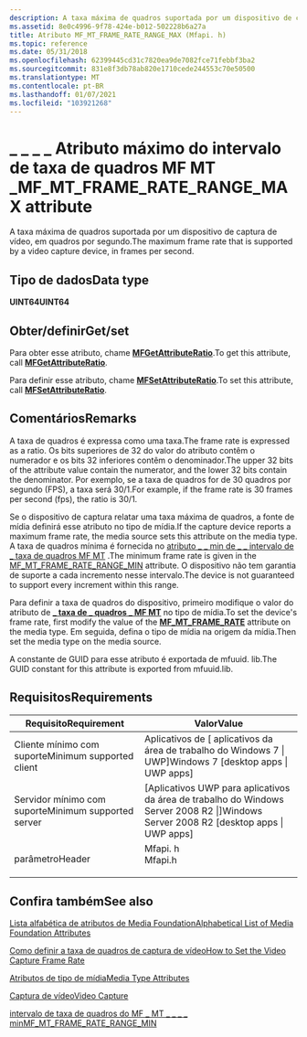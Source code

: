 ```yaml
---
description: A taxa máxima de quadros suportada por um dispositivo de captura de vídeo, em quadros por segundo.
ms.assetid: 8e0c4996-9f78-424e-b012-502228b6a27a
title: Atributo MF_MT_FRAME_RATE_RANGE_MAX (Mfapi. h)
ms.topic: reference
ms.date: 05/31/2018
ms.openlocfilehash: 62399445cd31c7820ea9de7082fce71febbf3ba2
ms.sourcegitcommit: 831e8f3db78ab820e1710cede244553c70e50500
ms.translationtype: MT
ms.contentlocale: pt-BR
ms.lasthandoff: 01/07/2021
ms.locfileid: "103921268"
---
```

# <a name="mf_mt_frame_rate_range_max-attribute"></a><span data-ttu-id="f212d-103">\_ \_ \_ \_ Atributo máximo do intervalo de taxa de quadros MF MT \_</span><span class="sxs-lookup"><span data-stu-id="f212d-103">MF\_MT\_FRAME\_RATE\_RANGE\_MAX attribute</span></span>

<span data-ttu-id="f212d-104">A taxa máxima de quadros suportada por um dispositivo de captura de vídeo, em quadros por segundo.</span><span class="sxs-lookup"><span data-stu-id="f212d-104">The maximum frame rate that is supported by a video capture device, in frames per second.</span></span>

## <a name="data-type"></a><span data-ttu-id="f212d-105">Tipo de dados</span><span class="sxs-lookup"><span data-stu-id="f212d-105">Data type</span></span>

<span data-ttu-id="f212d-106">**UINT64**</span><span class="sxs-lookup"><span data-stu-id="f212d-106">**UINT64**</span></span>

## <a name="getset"></a><span data-ttu-id="f212d-107">Obter/definir</span><span class="sxs-lookup"><span data-stu-id="f212d-107">Get/set</span></span>

<span data-ttu-id="f212d-108">Para obter esse atributo, chame [**MFGetAttributeRatio**](/windows/desktop/api/mfapi/nf-mfapi-mfgetattributeratio).</span><span class="sxs-lookup"><span data-stu-id="f212d-108">To get this attribute, call [**MFGetAttributeRatio**](/windows/desktop/api/mfapi/nf-mfapi-mfgetattributeratio).</span></span>

<span data-ttu-id="f212d-109">Para definir esse atributo, chame [**MFSetAttributeRatio**](/windows/desktop/api/mfapi/nf-mfapi-mfsetattributeratio).</span><span class="sxs-lookup"><span data-stu-id="f212d-109">To set this attribute, call [**MFSetAttributeRatio**](/windows/desktop/api/mfapi/nf-mfapi-mfsetattributeratio).</span></span>

## <a name="remarks"></a><span data-ttu-id="f212d-110">Comentários</span><span class="sxs-lookup"><span data-stu-id="f212d-110">Remarks</span></span>

<span data-ttu-id="f212d-111">A taxa de quadros é expressa como uma taxa.</span><span class="sxs-lookup"><span data-stu-id="f212d-111">The frame rate is expressed as a ratio.</span></span> <span data-ttu-id="f212d-112">Os bits superiores de 32 do valor do atributo contêm o numerador e os bits 32 inferiores contêm o denominador.</span><span class="sxs-lookup"><span data-stu-id="f212d-112">The upper 32 bits of the attribute value contain the numerator, and the lower 32 bits contain the denominator.</span></span> <span data-ttu-id="f212d-113">Por exemplo, se a taxa de quadros for de 30 quadros por segundo (FPS), a taxa será 30/1.</span><span class="sxs-lookup"><span data-stu-id="f212d-113">For example, if the frame rate is 30 frames per second (fps), the ratio is 30/1.</span></span>

<span data-ttu-id="f212d-114">Se o dispositivo de captura relatar uma taxa máxima de quadros, a fonte de mídia definirá esse atributo no tipo de mídia.</span><span class="sxs-lookup"><span data-stu-id="f212d-114">If the capture device reports a maximum frame rate, the media source sets this attribute on the media type.</span></span> <span data-ttu-id="f212d-115">A taxa de quadros mínima é fornecida no [atributo \_ \_ min de \_ \_ intervalo de \_ taxa de quadros MF MT](mf-mt-frame-rate-range-min.md) .</span><span class="sxs-lookup"><span data-stu-id="f212d-115">The minimum frame rate is given in the [MF\_MT\_FRAME\_RATE\_RANGE\_MIN](mf-mt-frame-rate-range-min.md) attribute.</span></span> <span data-ttu-id="f212d-116">O dispositivo não tem garantia de suporte a cada incremento nesse intervalo.</span><span class="sxs-lookup"><span data-stu-id="f212d-116">The device is not guaranteed to support every increment within this range.</span></span>

<span data-ttu-id="f212d-117">Para definir a taxa de quadros do dispositivo, primeiro modifique o valor do atributo de [**\_ taxa de \_ quadros \_ MF MT**](mf-mt-frame-rate-attribute.md) no tipo de mídia.</span><span class="sxs-lookup"><span data-stu-id="f212d-117">To set the device's frame rate, first modify the value of the [**MF\_MT\_FRAME\_RATE**](mf-mt-frame-rate-attribute.md) attribute on the media type.</span></span> <span data-ttu-id="f212d-118">Em seguida, defina o tipo de mídia na origem da mídia.</span><span class="sxs-lookup"><span data-stu-id="f212d-118">Then set the media type on the media source.</span></span>

<span data-ttu-id="f212d-119">A constante de GUID para esse atributo é exportada de mfuuid. lib.</span><span class="sxs-lookup"><span data-stu-id="f212d-119">The GUID constant for this attribute is exported from mfuuid.lib.</span></span>

## <a name="requirements"></a><span data-ttu-id="f212d-120">Requisitos</span><span class="sxs-lookup"><span data-stu-id="f212d-120">Requirements</span></span>



| <span data-ttu-id="f212d-121">Requisito</span><span class="sxs-lookup"><span data-stu-id="f212d-121">Requirement</span></span> | <span data-ttu-id="f212d-122">Valor</span><span class="sxs-lookup"><span data-stu-id="f212d-122">Value</span></span> |
|-------------------------------------|------------------------------------------------------------------------------------|
| <span data-ttu-id="f212d-123">Cliente mínimo com suporte</span><span class="sxs-lookup"><span data-stu-id="f212d-123">Minimum supported client</span></span><br/> | <span data-ttu-id="f212d-124">Aplicativos de \[ aplicativos da área de trabalho do Windows 7 \| UWP\]</span><span class="sxs-lookup"><span data-stu-id="f212d-124">Windows 7 \[desktop apps \| UWP apps\]</span></span><br/>                                  |
| <span data-ttu-id="f212d-125">Servidor mínimo com suporte</span><span class="sxs-lookup"><span data-stu-id="f212d-125">Minimum supported server</span></span><br/> | <span data-ttu-id="f212d-126">\[Aplicativos UWP para aplicativos da área de trabalho do Windows Server 2008 R2 \|\]</span><span class="sxs-lookup"><span data-stu-id="f212d-126">Windows Server 2008 R2 \[desktop apps \| UWP apps\]</span></span><br/>                     |
| <span data-ttu-id="f212d-127">parâmetro</span><span class="sxs-lookup"><span data-stu-id="f212d-127">Header</span></span><br/>                   | <dl> <span data-ttu-id="f212d-128"><dt>Mfapi. h</dt></span><span class="sxs-lookup"><span data-stu-id="f212d-128"><dt>Mfapi.h</dt></span></span> </dl> |



## <a name="see-also"></a><span data-ttu-id="f212d-129">Confira também</span><span class="sxs-lookup"><span data-stu-id="f212d-129">See also</span></span>

<dl> <dt>

[<span data-ttu-id="f212d-130">Lista alfabética de atributos de Media Foundation</span><span class="sxs-lookup"><span data-stu-id="f212d-130">Alphabetical List of Media Foundation Attributes</span></span>](alphabetical-list-of-media-foundation-attributes.md)
</dt> <dt>

[<span data-ttu-id="f212d-131">Como definir a taxa de quadros de captura de vídeo</span><span class="sxs-lookup"><span data-stu-id="f212d-131">How to Set the Video Capture Frame Rate</span></span>](how-to-set-the-video-capture-frame-rate.md)
</dt> <dt>

[<span data-ttu-id="f212d-132">Atributos de tipo de mídia</span><span class="sxs-lookup"><span data-stu-id="f212d-132">Media Type Attributes</span></span>](media-type-attributes.md)
</dt> <dt>

[<span data-ttu-id="f212d-133">Captura de vídeo</span><span class="sxs-lookup"><span data-stu-id="f212d-133">Video Capture</span></span>](video-capture.md)
</dt> <dt>

[<span data-ttu-id="f212d-134">intervalo de taxa de quadros do MF \_ MT \_ \_ \_ \_ min</span><span class="sxs-lookup"><span data-stu-id="f212d-134">MF\_MT\_FRAME\_RATE\_RANGE\_MIN</span></span>](mf-mt-frame-rate-range-min.md)
</dt> </dl>

 

 





